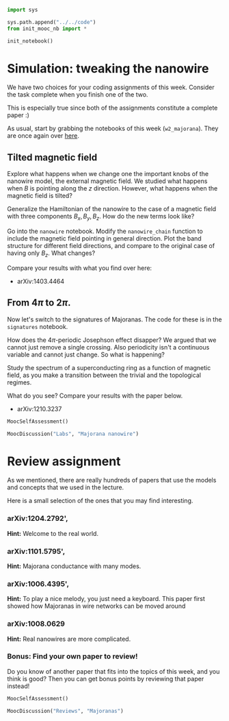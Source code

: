 ```python
import sys

sys.path.append("../../code")
from init_mooc_nb import *

init_notebook()
```

# Simulation: tweaking the nanowire

We have two choices for your coding assignments of this week. Consider the task complete when you finish one of the two.

This is especially true since both of the assignments constitute a complete paper :)

As usual, start by grabbing the notebooks of this week (`w2_majorana`). They are once again over [here](http://tiny.cc/topocm_smc).

## Tilted magnetic field

Explore what happens when we change one the important knobs of the nanowire model, the external magnetic field. We studied what happens when $B$ is pointing along the $z$ direction. However, what happens when the magnetic field is tilted?

Generalize the Hamiltonian of the nanowire to the case of a magnetic field with three components $B_x, B_y, B_z$. How do the new terms look like?

Go into the `nanowire` notebook. Modify the `nanowire_chain` function to include the magnetic field pointing in general direction.
Plot the band structure for different field directions, and compare to the original case of having only $B_z$. What changes?

Compare your results with what you find over here:

* arXiv:1403.4464

## From $4\pi$ to $2\pi$.

Now let's switch to the signatures of Majoranas. The code for these is in the `signatures` notebook.

How does the $4\pi$-periodic Josephson effect disapper? We argued that we cannot just remove a single crossing. Also periodicity isn't a continuous variable and cannot just change. So what is happening?

Study the spectrum of a superconducting ring as a function of magnetic field, as you make a transition between the trivial and the topological regimes.

What do you see? Compare your results with the paper below.

* arXiv:1210.3237

```python
MoocSelfAssessment()
```


```python
MoocDiscussion("Labs", "Majorana nanowire")
```

# Review assignment

As we mentioned, there are really hundreds of papers that use the models and concepts that we used in the lecture.

Here is a small selection of the ones that you may find interesting.

### arXiv:1204.2792',

**Hint:** Welcome to the real world.

### arXiv:1101.5795',

**Hint:** Majorana conductance with many modes.

### arXiv:1006.4395',

**Hint:** To play a nice melody, you just need a keyboard.
This paper first showed how Majoranas in wire networks can be moved around

### arXiv:1008.0629

**Hint:** Real nanowires are more complicated.


### Bonus: Find your own paper to review!

Do you know of another paper that fits into the topics of this week, and you think is good?
Then you can get bonus points by reviewing that paper instead!


```python
MoocSelfAssessment()
```


```python
MoocDiscussion("Reviews", "Majoranas")
```
